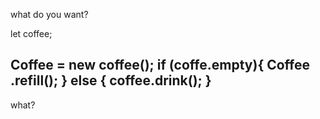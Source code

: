 what do you want?

let coffee;

Coffee = new coffee();
if (coffe.empty){
Coffee .refill();
}
else {
coffee.drink();
}
------------------------------------
what?
